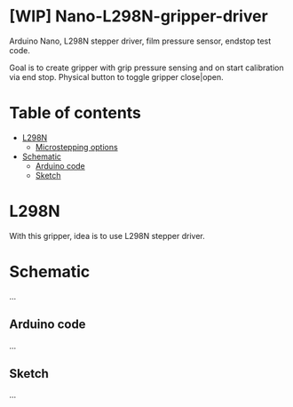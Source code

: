 # [WIP] Nano-L298N-gripper-driver
Arduino Nano, L298N stepper driver, film pressure sensor, endstop test code.

Goal is to create gripper with grip pressure sensing and on start calibration via end stop. 
Physical button to toggle gripper close|open.



Table of contents
=================
* [L298N](#L298N)
    * [Microstepping options](#microstepping-options)
* [Schematic](#schematic)
    * [Arduino code](#arduino-code)
    * [Sketch](#sketch)
    


L298N
============
With this gripper, idea is to use L298N stepper driver.


Schematic
============
...


Arduino code
-------
...


Sketch
-------
...